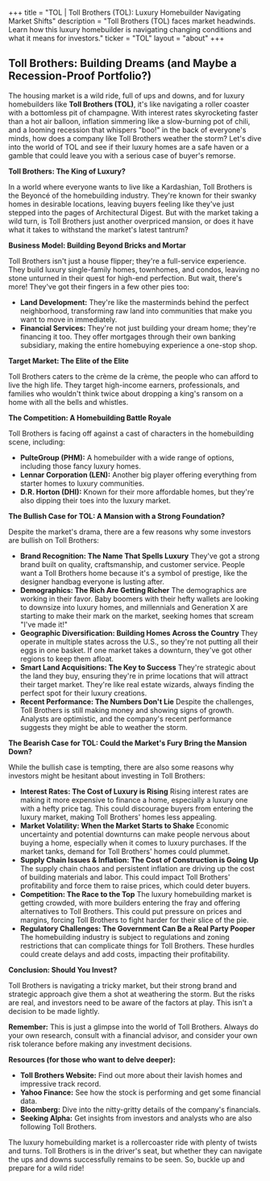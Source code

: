 +++
title = "TOL |  Toll Brothers (TOL): Luxury Homebuilder Navigating Market Shifts"
description = "Toll Brothers (TOL) faces market headwinds.  Learn how this luxury homebuilder is navigating changing conditions and what it means for investors."
ticker = "TOL"
layout = "about"
+++

        


## Toll Brothers: Building Dreams (and Maybe a Recession-Proof Portfolio?) 

The housing market is a wild ride, full of ups and downs, and for luxury homebuilders like **Toll Brothers (TOL)**, it's like navigating a roller coaster with a bottomless pit of champagne. With interest rates skyrocketing faster than a hot air balloon, inflation simmering like a slow-burning pot of chili, and a looming recession that whispers "boo!" in the back of everyone's minds, how does a company like Toll Brothers weather the storm? Let's dive into the world of TOL and see if their luxury homes are a safe haven or a gamble that could leave you with a serious case of buyer's remorse. 

**Toll Brothers: The King of Luxury?**

In a world where everyone wants to live like a Kardashian, Toll Brothers is the Beyoncé of the homebuilding industry. They're known for their swanky homes in desirable locations, leaving buyers feeling like they've just stepped into the pages of Architectural Digest. But with the market taking a wild turn, is Toll Brothers just another overpriced mansion, or does it have what it takes to withstand the market's latest tantrum?

**Business Model: Building Beyond Bricks and Mortar**

Toll Brothers isn't just a house flipper; they're a full-service experience. They build luxury single-family homes, townhomes, and condos, leaving no stone unturned in their quest for high-end perfection. But wait, there's more! They've got their fingers in a few other pies too:

* **Land Development:** They're like the masterminds behind the perfect neighborhood, transforming raw land into communities that make you want to move in immediately. 
* **Financial Services:** They're not just building your dream home; they're financing it too. They offer mortgages through their own banking subsidiary, making the entire homebuying experience a one-stop shop.

**Target Market: The Elite of the Elite**

Toll Brothers caters to the crème de la crème, the people who can afford to live the high life. They target high-income earners, professionals, and families who wouldn't think twice about dropping a king's ransom on a home with all the bells and whistles. 

**The Competition: A Homebuilding Battle Royale**

Toll Brothers is facing off against a cast of characters in the homebuilding scene, including:

* **PulteGroup (PHM):** A homebuilder with a wide range of options, including those fancy luxury homes.
* **Lennar Corporation (LEN):** Another big player offering everything from starter homes to luxury communities. 
* **D.R. Horton (DHI):** Known for their more affordable homes, but they're also dipping their toes into the luxury market.

**The Bullish Case for TOL:  A Mansion with a Strong Foundation?**

Despite the market's drama, there are a few reasons why some investors are bullish on Toll Brothers:

* **Brand Recognition: The Name That Spells Luxury**  They've got a strong brand built on quality, craftsmanship, and customer service. People want a Toll Brothers home because it's a symbol of prestige, like the designer handbag everyone is lusting after.
* **Demographics:  The Rich Are Getting Richer** The demographics are working in their favor. Baby boomers with their hefty wallets are looking to downsize into luxury homes, and millennials and Generation X are starting to make their mark on the market, seeking homes that scream "I've made it!" 
* **Geographic Diversification:  Building Homes Across the Country** They operate in multiple states across the U.S., so they're not putting all their eggs in one basket.  If one market takes a downturn, they've got other regions to keep them afloat.
* **Smart Land Acquisitions:  The Key to Success** They're strategic about the land they buy, ensuring they're in prime locations that will attract their target market. They're like real estate wizards, always finding the perfect spot for their luxury creations.
* **Recent Performance:  The Numbers Don't Lie**  Despite the challenges, Toll Brothers is still making money and showing signs of growth. Analysts are optimistic, and the company's recent performance suggests they might be able to weather the storm.

**The Bearish Case for TOL:  Could the Market's Fury Bring the Mansion Down?**

While the bullish case is tempting, there are also some reasons why investors might be hesitant about investing in Toll Brothers:

* **Interest Rates: The Cost of Luxury is Rising** Rising interest rates are making it more expensive to finance a home, especially a luxury one with a hefty price tag.  This could discourage buyers from entering the luxury market, making Toll Brothers' homes less appealing.
* **Market Volatility:  When the Market Starts to Shake** Economic uncertainty and potential downturns can make people nervous about buying a home, especially when it comes to luxury purchases.  If the market tanks, demand for Toll Brothers' homes could plummet.
* **Supply Chain Issues & Inflation:  The Cost of Construction is Going Up** The supply chain chaos and persistent inflation are driving up the cost of building materials and labor.  This could impact Toll Brothers' profitability and force them to raise prices, which could deter buyers.
* **Competition:  The Race to the Top** The luxury homebuilding market is getting crowded, with more builders entering the fray and offering alternatives to Toll Brothers.  This could put pressure on prices and margins, forcing Toll Brothers to fight harder for their slice of the pie.
* **Regulatory Challenges:  The Government Can Be a Real Party Pooper** The homebuilding industry is subject to regulations and zoning restrictions that can complicate things for Toll Brothers. These hurdles could create delays and add costs, impacting their profitability.

**Conclusion:  Should You Invest?**

Toll Brothers is navigating a tricky market, but their strong brand and strategic approach give them a shot at weathering the storm.  But the risks are real, and investors need to be aware of the factors at play. This isn't a decision to be made lightly. 

**Remember:**  This is just a glimpse into the world of Toll Brothers.  Always do your own research, consult with a financial advisor, and consider your own risk tolerance before making any investment decisions.  

**Resources (for those who want to delve deeper):** 

* **Toll Brothers Website:** Find out more about their lavish homes and impressive track record. 
* **Yahoo Finance:** See how the stock is performing and get some financial data.
* **Bloomberg:** Dive into the nitty-gritty details of the company's financials. 
* **Seeking Alpha:** Get insights from investors and analysts who are also following Toll Brothers.

The luxury homebuilding market is a rollercoaster ride with plenty of twists and turns.  Toll Brothers is in the driver's seat, but whether they can navigate the ups and downs successfully remains to be seen.  So, buckle up and prepare for a wild ride! 

        